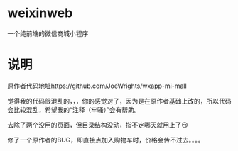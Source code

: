 # weixinweb
一个纯前端的微信商城小程序
# 说明
原作者代码地址https://github.com/JoeWrights/wxapp-mi-mall

觉得我的代码很混乱的，，，你的感觉对了，因为是在原作者基础上改的，所以代码会比较混乱，希望我的“注释（牢骚）”会有帮助。

去除了两个没用的页面，但目录结构没动，指不定哪天就用上了:smirk:

修了一个原作者的BUG，即直接点加入购物车时，价格会传不过去。。。。
